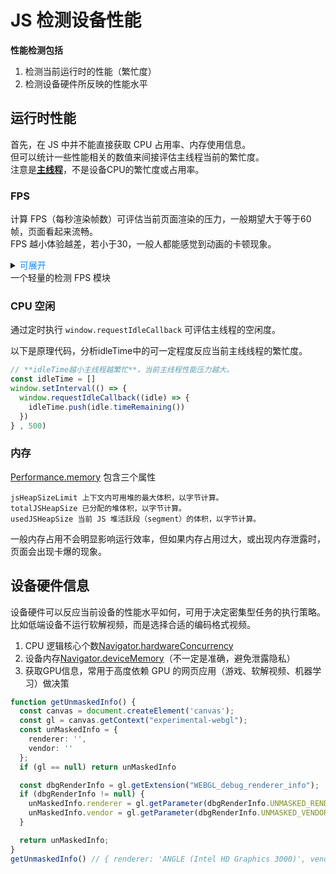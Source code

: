 # JS 检测设备性能

**性能检测包括**
1. 检测当前运行时的性能（繁忙度）  
2. 检测设备硬件所反映的性能水平  

## 运行时性能
首先，在 JS 中并不能直接获取 CPU 占用率、内存使用信息。  
但可以统计一些性能相关的数值来间接评估主线程当前的繁忙度。  
注意是[**主线程**](https://developer.mozilla.org/zh-CN/docs/Glossary/Main_thread)，不是设备CPU的繁忙度或占用率。  

### FPS
计算 FPS（每秒渲染帧数）可评估当前页面渲染的压力，一般期望大于等于60帧，页面看起来流畅。  
FPS 越小体验越差，若小于30，一般人都能感觉到动画的卡顿现象。  

<details>
<summary><span style="color: #1989fa; cursor: pointer;">可展开</span>
<div>一个轻量的检测 FPS 模块</div>
</summary>

```ts
// 特性
// 1. 监听 FPS，连续 10s 低于阈值，执行回调告警
// 2. 检测一段事件区间的平均FPS值
// 3. 无监听者时体制检测，降低性能损耗

/**
 * fps 告警监听器
 * [阈值, 监听器]
 */
const alertMonitors: Array<[number, Set<() => void>]> = []

/**
 * fps 均值监听器
 */
const avgCheckers = new Set<(avg: number) => void>()

let frame = 0
let lastTime = 0

let fpsList: number[] = []

let running = false
let rafId = 0
const loop = function (): void {
  frame++

  const now = performance.now()
  const gap = now - lastTime

  if (gap >= 1000) {
    const fps = Math.round((frame * 1000) / gap)
    lastTime = now
    frame = 0

    fpsList.push(fps)
    // 保留最近 10 个记录
    fpsList = fpsList.slice(-10)
    if (fpsList.length === 10) {
      const maxFPS = Math.max(...fpsList)
      for (const [lowerLimit, fns] of alertMonitors) {
        // 连续 10s 低于预期值，执行回调
        if (maxFPS < lowerLimit) {
          fns.forEach(fn => fn())
        }
      }
    }

    const avg = fpsList.reduce((a, b) => a + b, 0) / fpsList.length
    avgCheckers.forEach(fn => fn(avg))
  }

  if (running) rafId = requestAnimationFrame(loop)
}

function restart (): void {
  lastTime = performance.now()
  fpsList = []
  frame = 0
  cancelAnimationFrame(rafId)
  rafId = requestAnimationFrame(loop)
}

document.addEventListener('visibilitychange', () => {
  if (document.visibilityState === 'visible') {
    restart()
  }
  // hidden 时， raf 会自动停止执行
})

/**
 * 监听 FPS ，连续 10s 低于指定值会触发回调 opts: { type: 'alert' }
 * 或监听 FPS 平均值 opts: { type: 'avg' }
 * @param fn
 * @return 取消监听函数
 */
export function monitorFPS (
  opts: { type: 'avg' } | { type: 'alert', threshold: number },
  fn: (v?: number) => void
): () => void {
  if (opts.type === 'alert') {
    let entity = alertMonitors.find(([v]) => opts.threshold === v)
    if (entity == null) {
      entity = [opts.threshold, new Set()]
      alertMonitors.push(entity)
      alertMonitors.sort(([v1], [v2]) => v1 - v2)
    }
    entity[1].add(fn)
  } else if (opts.type === 'avg') {
    avgCheckers.add(fn)
  }

  if (!running) {
    running = true
    restart()
  }

  // 移除监听逻辑
  return () => {
    if (opts.type === 'alert') {
      alertMonitors.find(
        ([thrshold]) => thrshold === opts.threshold
      )?.[1].delete(fn)
    } else if (opts.type === 'avg') {
      avgCheckers.delete(fn)
    }

    if (
      alertMonitors.map(([, s]) => s)
        .every(s => s.size === 0) &&
      avgCheckers.size === 0
    ) {
      running = false
      cancelAnimationFrame(rafId)
    }
  }
}
```
</details>

### CPU 空闲
通过定时执行 `window.requestIdleCallback` 可评估主线程的空闲度。  

以下是原理代码，分析idleTime中的可一定程度反应当前主线线程的繁忙度。  
```js
// **idleTime越小主线程越繁忙**，当前主线程性能压力越大。  
const idleTime = []
window.setInterval(() => {
  window.requestIdleCallback((idle) => {
    idleTime.push(idle.timeRemaining())
  })
} , 500)
```

### 内存
[Performance.memory](https://developer.mozilla.org/zh-CN/docs/Web/API/Performance/memory) 包含三个属性   
```shell
jsHeapSizeLimit 上下文内可用堆的最大体积，以字节计算。
totalJSHeapSize 已分配的堆体积，以字节计算。
usedJSHeapSize 当前 JS 堆活跃段（segment）的体积，以字节计算。
```
一般内存占用不会明显影响运行效率，但如果内存占用过大，或出现内存泄露时，页面会出现卡爆的现象。  

## 设备硬件信息
设备硬件可以反应当前设备的性能水平如何，可用于决定密集型任务的执行策略。  
比如低端设备不运行软解视频，而是选择合适的编码格式视频。  

1. CPU 逻辑核心个数[Navigator.hardwareConcurrency](https://developer.mozilla.org/en-US/docs/Web/API/Navigator/hardwareConcurrency)  
2. 设备内存[Navigator.deviceMemory](https://developer.mozilla.org/zh-CN/docs/Web/API/Navigator/deviceMemory)（不一定是准确，避免泄露隐私）  
3. 获取GPU信息，常用于高度依赖 GPU 的网页应用（游戏、软解视频、机器学习）做决策  
```ts
function getUnmaskedInfo() {
  const canvas = document.createElement('canvas');
  const gl = canvas.getContext("experimental-webgl");
  const unMaskedInfo = {
    renderer: '',
    vendor: ''
  };
  if (gl == null) return unMaskedInfo

  const dbgRenderInfo = gl.getExtension("WEBGL_debug_renderer_info");
  if (dbgRenderInfo != null) {
    unMaskedInfo.renderer = gl.getParameter(dbgRenderInfo.UNMASKED_RENDERER_WEBGL);
    unMaskedInfo.vendor = gl.getParameter(dbgRenderInfo.UNMASKED_VENDOR_WEBGL);
  }

  return unMaskedInfo;
}
getUnmaskedInfo() // { renderer: 'ANGLE (Intel HD Graphics 3000)', vendor: 'Intel Inc.' }
```